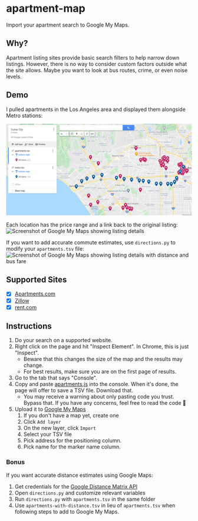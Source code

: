 # apartment-map

Import your apartment search to Google My Maps.

## Why?

Apartment listing sites provide basic search filters to help narrow down listings. However, there is no way to consider custom factors outside what the site allows. Maybe you want to look at bus routes, crime, or even noise levels.

## Demo

I pulled apartments in the Los Angeles area and displayed them alongside Metro stations:

![Screenshot of Google My Maps](screenshot.png)

Each location has the price range and a link back to the original listing: ![Screenshot of Google My Maps showing listing details](https://user-images.githubusercontent.com/11097096/118912172-5ce5e280-b8f5-11eb-8c85-3b13b3416b71.png)

If you want to add accurate commute estimates, use `directions.py` to modify your `apartments.tsv` file: ![Screenshot of Google My Maps showing listing details with distance and bus fare](https://user-images.githubusercontent.com/11097096/118912388-bbab5c00-b8f5-11eb-8917-15928f0d1387.png)

## Supported Sites

- [x] [Apartments.com](https://www.apartments.com)
- [x] [Zillow](https://www.zillow.com)
- [x] [rent.com](https://www.rent.com)

## Instructions

1. Do your search on a supported website.
1. Right click on the page and hit "Inspect Element". In Chrome, this is just "Inspect".
    * Beware that this changes the size of the map and the results may change.
    * For best results, make sure you are on the first page of results.
1. Go to the tab that says "Console".
1. Copy and paste [apartments.js](https://raw.githubusercontent.com/sameer/apartment-map/main/apartments.js) into the console. When it's done, the page will offer to save a TSV file. Download that.
    * You may receive a warning about only pasting code you trust. Bypass that. If you have any concerns, feel free to read the code 🙂
1. Upload it to [Google My Maps](https://www.google.com/maps/about/mymaps/)
   1. If you don't have a map yet, create one 
   1. Click `Add layer`
   1. On the new layer, click `Import`
   1. Select your TSV file
   1. Pick address for the positioning column.
   1. Pick name for the marker name column.

### Bonus

If you want accurate distance estimates using Google Maps:

1. Get credentials for the [Google Distance Matrix API](https://developers.google.com/maps/documentation/distance-matrix/start)
1. Open `directions.py` and customize relevant variables
1. Run `directions.py` with `apartments.tsv` in the same folder
1. Use `apartments-with-distance.tsv` in lieu of `apartments.tsv` when following steps to add to Google My Maps.
